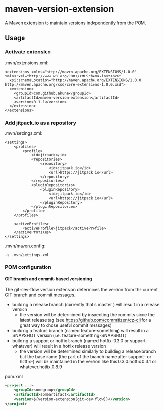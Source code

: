 # maven-version-extension
A Maven extension to maintain versions independently from the POM.

## Usage

### Activate extension
.mvn/extensions.xml: 
```
<extensions xmlns="http://maven.apache.org/EXTENSIONS/1.0.0" xmlns:xsi="http://www.w3.org/2001/XMLSchema-instance"
  xsi:schemaLocation="http://maven.apache.org/EXTENSIONS/1.0.0 http://maven.apache.org/xsd/core-extensions-1.0.0.xsd">
  <extension>
    <groupId>com.github.akune</groupId>
    <artifactId>maven-version-extension</artifactId>
    <version>0.1.1</version>
  </extension>
</extensions>
```

### Add jitpack.io as a repository

.mvn/settings.xml: 
```
<settings>
    <profiles>
        <profile>
            <id>jitpack</id>
            <repositories>
                <repository>
                    <id>jitpack.io</id>
                    <url>https://jitpack.io</url>
                </repository>
            </repositories>
            <pluginRepositories>
                <pluginRepository>
                    <id>jitpack.io</id>
                    <url>https://jitpack.io</url>
                </pluginRepository>
            </pluginRepositories>
        </profile>
    </profiles>

    <activeProfiles>
        <activeProfile>jitpack</activeProfile>
    </activeProfiles>
</settings>
```
.mvn/maven.config: 
```
-s .mvn/settings.xml
```

### POM configuration
#### GIT branch and commit-based versioning
The git-dev-flow version extension determines the version from the current GIT branch and commit messages. 
* building a release branch (currently that's master ) will result in a release version
   * the version will be determined by inspecting the commits since the latest release tag (see https://github.com/commitizen/cz-cli for a great way to chose useful commit messages)
* building a feature branch (named feature-something) will result in a SNAPSHOT version (i.e. feature-something-SNAPSHOT)
* building a support or hotfix branch (named hotfix-0.3.0 or support-whatever) will result in a hotfix release version
   * the version will be determined similarly to building a release branch but the base name (the part of the branch name after support- or hotfix-) will be maintained in the version like this 0.3.0.hotfix.0.3.1 or whatever.hotfix.0.8.9

pom.xml: 
```xml
<project ...>
    <groupId>somegroup</groupId>
    <artifactId>someartifact</artifactId>
    <version>${version-extension[git-dev-flow]}</version>
</project>
```
